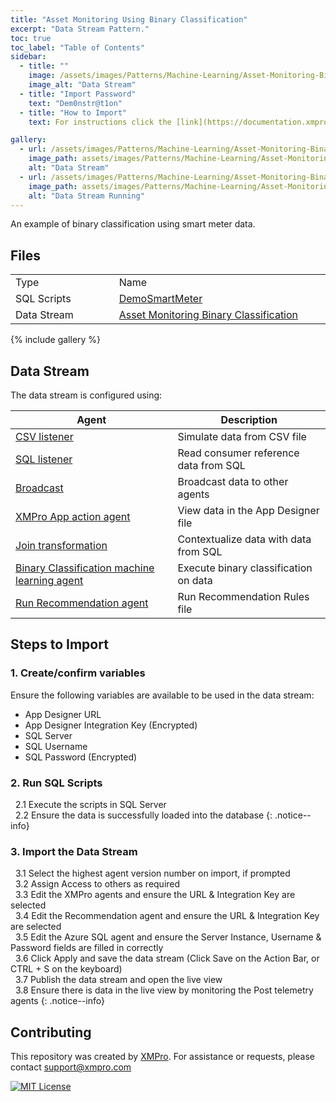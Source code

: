 ```yaml
---
title: "Asset Monitoring Using Binary Classification"
excerpt: "Data Stream Pattern."
toc: true
toc_label: "Table of Contents"
sidebar:
  - title: ""
    image: /assets/images/Patterns/Machine-Learning/Asset-Monitoring-Binary-Classification/DataStream_01.png
    image_alt: "Data Stream"
  - title: "Import Password"
    text: "Dem0nstr@t1on"
  - title: "How to Import"
    text: For instructions click the [link](https://documentation.xmpro.com/how-tos/import-export-and-clone#importing "Click Here")

gallery:
  - url: /assets/images/Patterns/Machine-Learning/Asset-Monitoring-Binary-Classification/DataStream_01.png
    image_path: assets/images/Patterns/Machine-Learning/Asset-Monitoring-Binary-Classification/DataStream_01.png
    alt: "Data Stream"
  - url: /assets/images/Patterns/Machine-Learning/Asset-Monitoring-Binary-Classification/DataStream_Running_01.png
    image_path: assets/images/Patterns/Machine-Learning/Asset-Monitoring-Binary-Classification/DataStream_Running_01.png
    alt: "Data Stream Running"
---
```

An example of binary classification using smart meter data.

## Files
<table>
<tr><td width="240px"> Type </td><td width="500px"> Name </td></tr>
<tr>
<td>SQL Scripts</td>
<td><a href="https://github.com/XMPro/Blueprints-Accelerators-Patterns/blob/master/Patterns/Machine%20Learning/Asset%20Monitoring%20-%20Binary%20Classification/SQL%20Scripts/%5BDemoSmartMeter%5D.sql" target="_blank">DemoSmartMeter</a></td>
</tr>
<tr>
<td>Data Stream</td>
<td><a href="https://github.com/XMPro/Blueprints-Accelerators-Patterns/blob/master/Patterns/Machine%20Learning/Asset%20Monitoring%20-%20Binary%20Classification/Asset%20Monitoring%20Binary%20Classification.xuc" target="_blank">Asset Monitoring Binary Classification</a></td>
</tr>
</table>

{% include gallery %}

## Data Stream
The data stream is configured using: 

| Agent            | Description                                                  |
| --------         | ------------------------------------------------------------ |
| <a href="https://xmpro.gitbook.io/csv/" target="_blank">CSV listener</a>     | Simulate data from CSV file           |
| <a href="https://xmpro.gitbook.io/azure-sql/" target="_blank">SQL listener</a>     | Read consumer reference data from SQL           |
| <a href="https://xmpro.gitbook.io/broadcast/" target="_blank">Broadcast</a>     | Broadcast data to other agents           |
| <a href="https://xmpro.gitbook.io/xmpro-app/" target="_blank">XMPro App action agent</a>     | View data in the App Designer file           |
| <a href="https://xmpro.gitbook.io/join/" target="_blank">Join transformation</a>     | Contextualize data with data from SQL           |
| <a href="https://xmpro.gitbook.io/binary-classification/" target="_blank">Binary Classification machine learning agent</a>     | Execute binary classification on data           |
| <a href="https://xmpro.gitbook.io/run-recommendation/" target="_blank">Run Recommendation agent</a>     | Run Recommendation Rules file           |

## Steps to Import

### 1. Create/confirm variables
Ensure the following variables are available to be used in the data stream: 
  * App Designer URL
  * App Designer Integration Key (Encrypted)
  * SQL Server
  * SQL Username
  * SQL Password (Encrypted)

### 2. Run SQL Scripts

&nbsp;&nbsp;2.1 Execute the scripts in SQL Server<br />
&nbsp;&nbsp;2.2 Ensure the data is successfully loaded into the database 
{: .notice--info}

### 3. Import the Data Stream

&nbsp;&nbsp;3.1 Select the highest agent version number on import, if prompted<br />
&nbsp;&nbsp;3.2 Assign Access to others as required<br />
&nbsp;&nbsp;3.3 Edit the XMPro agents and ensure the URL & Integration Key are selected<br />
&nbsp;&nbsp;3.4 Edit the Recommendation agent and ensure the URL & Integration Key are selected<br />
&nbsp;&nbsp;3.5 Edit the Azure SQL agent and ensure the Server Instance, Username & Password fields are filled in correctly<br />
&nbsp;&nbsp;3.6 Click Apply and save the data stream (Click Save on the Action Bar, or CTRL + S on the keyboard)<br />
&nbsp;&nbsp;3.7 Publish the data stream and open the live view<br />
&nbsp;&nbsp;3.8 Ensure there is data in the live view by monitoring the Post telemetry agents
{: .notice--info}

## Contributing
This repository was created by <a href="https://xmpro.com/">XMPro</a>. 
For assistance or requests, please contact <a href="mailto:support@xmpro.com">support@xmpro.com</a>

[![MIT License](https://img.shields.io/badge/License-MIT-green.svg)](https://choosealicense.com/licenses/mit/)